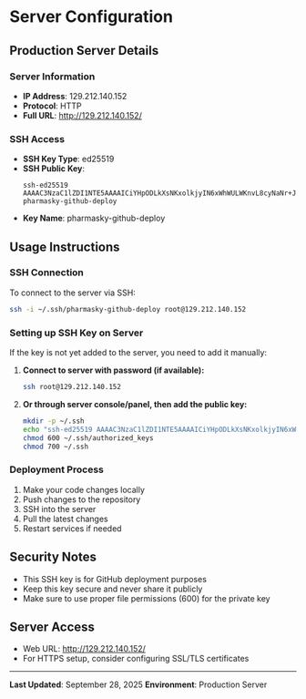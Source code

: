 # Server Configuration

## Production Server Details

### Server Information
- **IP Address**: 129.212.140.152
- **Protocol**: HTTP
- **Full URL**: http://129.212.140.152/

### SSH Access
- **SSH Key Type**: ed25519
- **SSH Public Key**: 
  ```
  ssh-ed25519 AAAAC3NzaC1lZDI1NTE5AAAAICiYHpODLkXsNKxolkjyIN6xWhWULWKnvL8cyNaNr+Jp pharmasky-github-deploy
  ```
- **Key Name**: pharmasky-github-deploy

## Usage Instructions

### SSH Connection
To connect to the server via SSH:
```bash
ssh -i ~/.ssh/pharmasky-github-deploy root@129.212.140.152
```

### Setting up SSH Key on Server
If the key is not yet added to the server, you need to add it manually:

1. **Connect to server with password (if available):**
   ```bash
   ssh root@129.212.140.152
   ```

2. **Or through server console/panel, then add the public key:**
   ```bash
   mkdir -p ~/.ssh
   echo "ssh-ed25519 AAAAC3NzaC1lZDI1NTE5AAAAICiYHpODLkXsNKxolkjyIN6xWhWULWKnvL8cyNaNr+Jp pharmasky-github-deploy" >> ~/.ssh/authorized_keys
   chmod 600 ~/.ssh/authorized_keys
   chmod 700 ~/.ssh
   ```

### Deployment Process
1. Make your code changes locally
2. Push changes to the repository
3. SSH into the server
4. Pull the latest changes
5. Restart services if needed

## Security Notes
- This SSH key is for GitHub deployment purposes
- Keep this key secure and never share it publicly
- Make sure to use proper file permissions (600) for the private key

## Server Access
- Web URL: http://129.212.140.152/
- For HTTPS setup, consider configuring SSL/TLS certificates

---
**Last Updated**: September 28, 2025
**Environment**: Production Server
